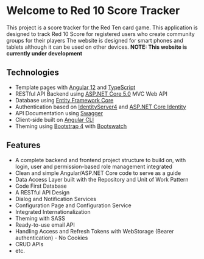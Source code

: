 # Welcome to Red 10 Score Tracker
This project is a score tracker for the Red Ten card game.
This application is designed to track Red 10 Score for registered users who create community groups for their players
The website is designed for smart phones and tablets although it can be used on other devices.
**NOTE: This website is currently under development**

## Technologies
-   Template pages with  [Angular 12](https://angular.io/)  and  [TypeScript](https://www.typescriptlang.org/)
-   RESTful API Backend using  [ASP.NET Core 5.0](https://docs.microsoft.com/en-us/aspnet/core)  MVC Web API
-   Database using  [Entity Framework Core](https://docs.microsoft.com/en-us/ef/core)
-   Authentication based on  [IdentityServer4](http://docs.identityserver.io/en/release)  and  [ASP.NET Core Identity](https://docs.microsoft.com/en-us/aspnet/core/security/authentication/identity-configuration?tabs=aspnetcore2x)
-   API Documentation using  [Swagger](https://swagger.io/)
-   Client-side built on  [Angular CLI](https://cli.angular.io/)
-   Theming using  [Bootstrap 4](https://getbootstrap.com/)  with  [Bootswatch](https://bootswatch.com/)

## Features

-   A complete backend and frontend project structure to build on, with login, user and permission-based role management integrated
-   Clean and simple Angular/ASP.NET Core code to serve as a guide
-   Data Access Layer built with the Repository and Unit of Work Pattern
-   Code First Database
-   A RESTful API Design
-   Dialog and Notification Services
-   Configuration Page and Configuration Service
-   Integrated Internationalization
-   Theming with SASS
-   Ready-to-use email API
-   Handling Access and Refresh Tokens with WebStorage (Bearer authentication) - No Cookies
-   CRUD APIs
-   etc.
